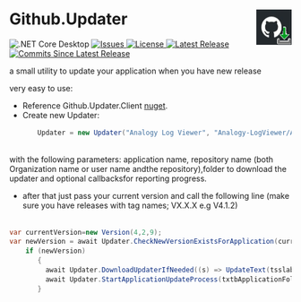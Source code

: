 <h1 align="left">Github.Updater <img src="./Assets/GitHubUpdater.png" align="right" width="63px" height="63px"></h1> 

![.NET Core Desktop](https://github.com/LiorBanai/Github.Updater/workflows/.NET%20Core%20Desktop/badge.svg)
<a href="https://github.com/LiorBanai/Github.Updater/issues">
    <img src="https://img.shields.io/github/issues/LiorBanai/Github.Updater"  alt="Issues"/>
</a>
<a href="https://github.com/LiorBanai/Github.Updater/blob/master/LICENSE">
    <img src="https://img.shields.io/github/license/LiorBanai/Github.Updater"  alt="License"/>
</a>
<a href="https://github.com/LiorBanai/Github.Updater/releases"> 
    <img src="https://img.shields.io/github/v/release/LiorBanai/Github.Updater"  alt="Latest Release"/>
</a> 
 <a href="https://github.com/LiorBanai/Github.Updater/compare/V1.0.4...master">
    <img src="https://img.shields.io/github/commits-since/LiorBanai/Github.Updater/latest"  alt="Commits Since Latest Release"/>
</a>
       
       
a small utility to update your application when you have new release

very easy to use:

- Reference Github.Updater.Client [nuget](https://www.nuget.org/packages/Github.Updater.Client/).
- Create new Updater:
```csharp
       Updater = new Updater("Analogy Log Viewer", "Analogy-LogViewer/Analogy.LogViewer", updateFolder, "c:\", downloadSpeed,downloadProgress, downloadProgressValue);
           
```

with the following parameters: application name, repository name (both Organization name or user name andthe repository),folder to  download the updater and optional callbacksfor reporting progress.

- after that just pass your current version and call the following line (make sure you have releases with tag names; VX.X.X e.g V4.1.2)

```csharp

var currentVersion=new Version(4,2,9);
var newVersion = await Updater.CheckNewVersionExistsForApplication(currentVersion);
    if (newVersion)
       {
         await Updater.DownloadUpdaterIfNeeded((s) => UpdateText(tsslabel, s));
         await Updater.StartApplicationUpdateProcess(txtbApplicationFolder.Text,"net472.zip");
       }
          
```
